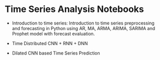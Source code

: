 # Time Series Analysis Notebooks

- Introduction to time series:
    Introduction to time series preprocessing and forecasting in Python using AR, MA, ARMA, ARIMA, SARIMA and Prophet model with forecast evaluation.

- Time Distributed CNN + RNN + DNN 

- Dilated CNN based Time Series Prediction
